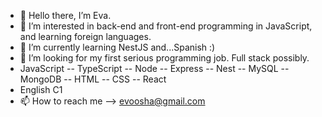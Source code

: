 - 👋 Hello there, I’m Eva.
- 👀 I’m interested in back-end and front-end programming in JavaScript, and learning foreign languages.
- 🌱 I’m currently learning NestJS and...Spanish  :)
- 💞️ I’m looking for my first serious programming job. Full stack possibly.
- JavaScript -- TypeScript -- Node -- Express -- Nest -- MySQL -- MongoDB -- HTML -- CSS -- React
- English C1
- 📫 How to reach me --> evoosha@gmail.com

<!---
Evva1023/Evva1023 is a ✨ special ✨ repository because its `README.md` (this file) appears on your GitHub profile.
You can click the Preview link to take a look at your changes.
--->
